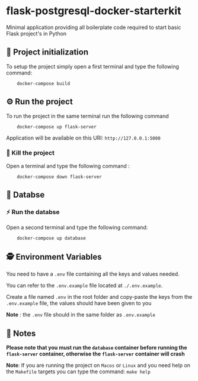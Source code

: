 # flask-postgresql-docker-starterkit

Minimal application providing all boilerplate code required to start basic Flask project's in Python

## 🧰 Project initialization

To setup the project simply open a first terminal and type the following command:

```
    docker-compose build
```

## ⚙️ Run the project

To run the project in the same terminal run the following command

```
    docker-compose up flask-server
```

Application will be available on this URI: `http://127.0.0.1:5000`
### 🔪 Kill the project

Open a terminal and type the following command :

```
    docker-compose down flask-server
```

## 💾 Databse

### ⚡️ Run the databse

Open a second terminal and type the following command:

```
    docker-compose up database
```

## 🕵️ Environment Variables

You need to have a `.env` file containing all the keys and values needed.

You can refer to the `.env.example` file located at `./.env.example`.

Create a file named `.env` in the root folder and copy-paste the keys from the `.env.example` file, the values should have been given to you

**Note** : the `.env` file should in the same folder as `.env.example`

## 📝 Notes

**Please note that you must run the `database` container before running the `flask-server` container, otherwise the `flask-server` container will crash**

**Note**: If you are running the project on `Macos` or `Linux` and you need help on the `Makefile` targets you can type the command: `make help`

